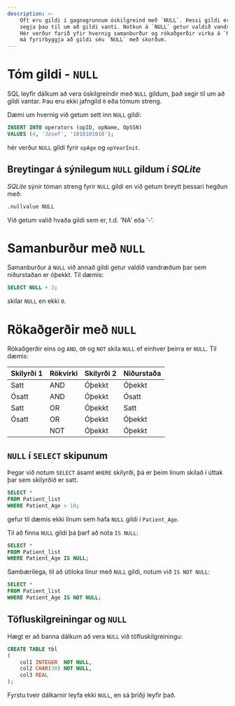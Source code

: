 ```yaml
---
description: >-
    Oft eru gildi í gagnagrunnum óskilgreind með `NULL`. Þessi gildi eru ekki tóm gildi, heldur 
    segja þau til um að gildi vanti. Notkun á `NULL` getur valdið vandræðum í SQL fyrirspurnum. 
    Hér verður farið yfir hvernig samanburður og rökaðgerðir virka á `NULL` gildum, og hvernig 
    má fyrirbyggja að gildi séu `NULL` með skorðum.
---
```


# Tóm gildi - `NULL`

SQL leyfir dálkum að vera óskilgreindir með `NULL` gildum, það segir til um að gildi vantar. Þau
eru ekki jafngild `0` eða tómum streng.

Dæmi um hvernig við getum sett inn `NULL` gildi:

```sql
INSERT INTO operators (opID, opName, OpSSN)
VALUES (4, 'Jósef', '1010101010');
```

hér verður `NULL` gildi fyrir `opAge` og `opYearInit`.

## Breytingar á sýnilegum `NULL` gildum í _SQLite_

_SQLite_ sýnir tóman streng fyrir `NULL` gildi en við getum breytt þessari hegðun með:

```bash
.nullvalue NULL 
```

Við getum valið hvaða gildi sem er, t.d. 'NA' eða '-'.

# Samanburður með `NULL`

Samanburður á `NULL` við annað gildi getur valdið vandræðum þar sem niðurstaðan er óþekkt. Til
dæmis:

```sql
SELECT NULL + 3;
```

skilar `NULL` en ekki `0`.

# Rökaðgerðir með `NULL`

Rökaðgerðir eins og `AND`, `OR` og `NOT` skila `NULL` ef einhver þeirra er `NULL`. Til dæmis:

| Skilyrði 1 | Rökvirki | Skilyrði 2 | Niðurstaða |
|------------|----------|-------------|-------------|
| Satt       | AND      | Óþekkt     | Óþekkt     |
| Ósatt      | AND      | Óþekkt     | Ósatt      |
| Satt       | OR       | Óþekkt     | Satt       |
| Ósatt      | OR       | Óþekkt     | Óþekkt     |
|            | NOT      | Óþekkt     | Óþekkt     |

## `NULL` í `SELECT` skipunum

Þegar við notum `SELECT` ásamt `WHERE` skilyrði, þá er þeim línum skilað í úttak þar sem
skilyrðið er satt.

```sql
SELECT *
FROM Patient_list
WHERE Patient_Age > 10;
```

gefur til dæmis ekki línum sem hafa `NULL` gildi í `Patient_Age`.

Til að finna `NULL` gildi þá þarf að nota `IS NULL`:

```sql
SELECT *
FROM Patient_list
WHERE Patient_Age IS NULL;
```

Sambærilega, til að útiloka línur með `NULL` gildi, notum við `IS NOT NULL`:

```sql
SELECT *
FROM Patient_list
WHERE Patient_Age IS NOT NULL;
```

## Töfluskilgreiningar og `NULL`

Hægt er að banna dálkum að vera `NULL` við töfluskilgreiningu:

```sql
CREATE TABLE tbl
(
    col1 INTEGER  NOT NULL,
    col2 CHAR(30) NOT NULL,
    col3 REAL
);
```

Fyrstu tveir dálkarnir leyfa ekki `NULL`, en sá þriðji leyfir það.
